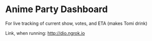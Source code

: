 # Anime Party Dashboard

For live tracking of current show, votes, and ETA (makes Tomi drink)

Link, when running: http://dio.ngrok.io
